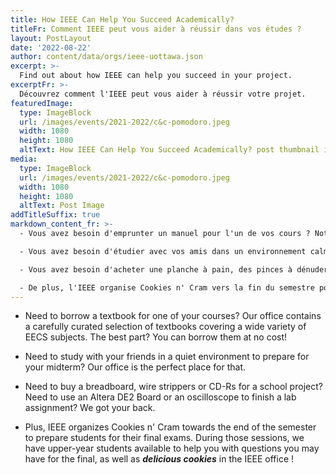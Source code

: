 ```yaml
---
title: How IEEE Can Help You Succeed Academically?
titleFr: Comment IEEE peut vous aider à réussir dans vos études ?
layout: PostLayout
date: '2022-08-22'
author: content/data/orgs/ieee-uottawa.json
excerpt: >-
  Find out about how IEEE can help you succeed in your project.
excerptFr: >-
  Découvrez comment l'IEEE peut vous aider à réussir votre projet.
featuredImage:
  type: ImageBlock
  url: /images/events/2021-2022/c&c-pomodoro.jpeg
  width: 1080
  height: 1080
  altText: How IEEE Can Help You Succeed Academically? post thumbnail image
media:
  type: ImageBlock
  url: /images/events/2021-2022/c&c-pomodoro.jpeg
  width: 1080
  height: 1080
  altText: Post Image
addTitleSuffix: true
markdown_content_fr: >-
  - Vous avez besoin d'emprunter un manuel pour l'un de vos cours ? Notre bureau contient une sélection soigneusement sélectionnée de manuels couvrant une grande variété de sujets EECS. Et le meilleur ? Vous pouvez les emprunter gratuitement !

  - Vous avez besoin d'étudier avec vos amis dans un environnement calme pour préparer votre examen de mi-session ? Notre bureau est l'endroit idéal pour cela.

  - Vous avez besoin d'acheter une planche à pain, des pinces à dénuder ou des CD-R pour un projet scolaire ? Vous avez besoin d'utiliser une carte Altera DE2 ou un oscilloscope pour terminer un travail de laboratoire ? Nous sommes là pour vous aider.

  - De plus, l'IEEE organise Cookies n' Cram vers la fin du semestre pour préparer les étudiants à leurs examens finaux. Pendant ces sessions, nous avons des étudiants d'année supérieure disponibles pour vous aider avec les questions que vous pourriez avoir pour l'examen final, ainsi que des **_délicieux cookies_** dans le bureau de l'IEEE !
---
```


- Need to borrow a textbook for one of your courses? Our office contains a carefully curated selection of textbooks covering a wide variety of EECS subjects. The best part? You can borrow them at no cost!

- Need to study with your friends in a quiet environment to prepare for your midterm? Our office is the perfect place for that.

- Need to buy a breadboard, wire strippers or CD-Rs for a school project? Need to use an Altera DE2 Board or an oscilloscope to finish a lab assignment? We got your back.

- Plus, IEEE organizes Cookies n' Cram towards the end of the semester to prepare students for their final exams. During those sessions, we have upper-year students available to help you with questions you may have for the final, as well as **_delicious cookies_** in the IEEE office !
